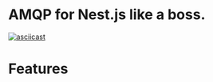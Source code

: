 # AMQP for Nest.js like a boss.

[![asciicast](https://asciinema.org/a/444774.png)](https://asciinema.org/a/444774)

# Features

